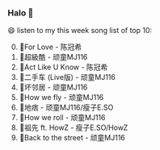

### Halo 👋

😄 listen to my this week song list of top 10:

0. 🌈For Love - 陈冠希
1. 🌈超級酷 - 顽童MJ116
2. 🌈Act Like U Know - 陈冠希
3. 🌈二手车 (Live版) - 顽童MJ116
4. 🌈坏邻居 - 顽童MJ116
5. 🌈How we fly - 顽童MJ116
6. 🌈地痞 - 顽童MJ116/瘦子E.SO
7. 🌈How we roll - 顽童MJ116
8. 🌈祖先 ft. HowZ - 瘦子E.SO/HowZ
9. 🌈Back to the street - 顽童MJ116

